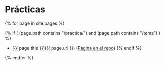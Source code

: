 
# Prácticas

{% for page in site.pages %}

  {% if (
    (page.path contains "/practica/")
    and 
    (page.path contains "/tema")
    )
  %}
* [{{ page.title }}]({{ page.url }}) ([Página en el repo]({{site.repo_apuntes}}/tree/master/{{page.path}}))
  {% endif %}

{% endfor %}
